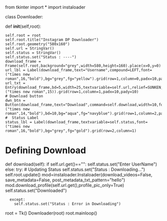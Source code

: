 from tkinter import *
import instaloader


class Downloader:
  
  def __init__(self,root):
      
    self.root = root
    self.root.title("Instagram DP Downloader")
    self.root.geometry("580x160")
    self.url = StringVar()
    self.status = StringVar()
    self.status.set("Status : ----")
    download_frame = Frame(self.root,background="grey",width=580,height=160).place(x=0,y=0)
    url_lbl = Label(download_frame,text="Username",compound=LEFT,font=("times new roman",16,"bold"),bg="grey",fg="yellow").grid(row=1,column=0,padx=10,pady=10)
    url_txt = Entry(download_frame,bd=5,width=25,textvariable=self.url,relief=SUNKEN,font=("times new roman",15)).grid(row=1,column=1,padx=10,pady=10)
    # Download button
    dwn_btn = Button(download_frame,text="Download",command=self.download,width=10,font=("times new roman",14,"bold"),bd=10,bg="aqua",fg="navyblue").grid(row=1,column=2,padx=10,pady=10)
    #  Status Label
    status_lbl = Label(download_frame,textvariable=self.status,font=("times new roman",16,"bold"),bg="grey",fg="gold").grid(row=2,column=1)
  # Defining Download
  def download(self):
    if self.url.get()=="":
      self.status.set("Enter UserName")
    else:
      try:
        # Updating Status
        self.status.set("Status : Downloading...")
        self.root.update()
        mod=instaloader.Instaloader(download_videos=False, save_metadata=False, post_metadata_txt_pattern="hello")
        mod.download_profile(self.url.get(),profile_pic_only=True)
        self.status.set("Downloaded")
      
      except:
        self.status.set("Status : Error in Downloading")
root = Tk()
Downloader(root)
root.mainloop()
